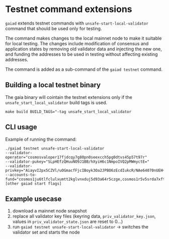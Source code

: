 # Testnet command extensions

`gaiad` extends testnet commands with `unsafe-start-local-validator` command that should be used only for testing.

The command makes changes to the local mainnet node to make it suitable for local testing. The changes include modification of consensus and application states by removing old validator data and injecting the new one, and funding the addresses to be used in testing without affecting existing addresses.

The command is added as a sub-command of the `gaiad testnet` command.

## Building a local testnet binary

The gaia binary will cointain the testnet extensions only if the `unsafe_start_local_validator` build tags is used.

```shell
make build BUILD_TAGS="-tag unsafe_start_local_validator
```

## CLI usage
Example of running the command:

```shell
./gaiad testnet unsafe-start-local-validator  
--validator-operator="cosmosvaloper17fjdcqy7g80pn0seexcch5pg0dtvs45p57t97r"  
--validator-pukey="SLpHEfzQHuuNO9J1BB/hXyiH6c1NmpoIVQ2pMWmyctE=" 
--validator-privkey="AiayvI2px5CZVl/uOGmacfFjcIBoyk3Oa2JPBO6zEcdIukcR/NAe64070nUEH+FfKIfpzU2amghVDakxabJy0Q=="  
--accounts-to-fund="cosmos1ju6tlfclulxumtt2kglvnxduj5d93a64r5czge,cosmos1r5v5srda7xfth3hn2s26txvrcrntldjumt8mhl"  
[other gaiad start flags]
```

## Example usecase

1. download a mainnet node snapshot
2. replace all validator key files (keyring data, `priv_validator_key.json`, values in `priv_validator_state.json` are reset to 0...)
3. run `gaiad testnet unsafe-start-local-validator` -> switches the validator set and starts the node

